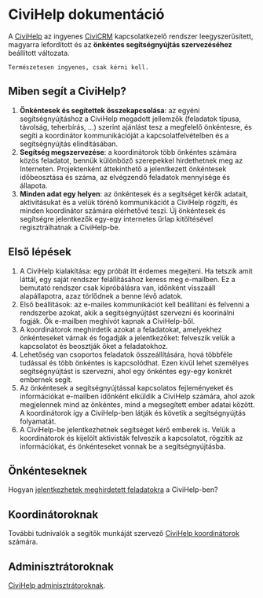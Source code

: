 # CiviHelp dokumentáció

A [CiviHelp](https://civihelp.hu) az ingyenes [CiviCRM](https://civicrm.org/) kapcsolatkezelő rendszer leegyszerűsített, magyarra lefordított és az **önkéntes segítségnyújtás szervezéséhez** beállított változata.

    Természetesen ingyenes, csak kérni kell.

## Miben segít a CiviHelp?

1. **Önkéntesek és segítettek összekapcsolása**: az egyéni segítségnyújtáshoz a CiviHelp megadott jellemzők (feladatok típusa, távolság, teherbírás, ...) szerint ajánlást tesz a megfelelő önkéntesre, és segíti a koordinátor kommunikációját a kapcsolatfelvételben és a segítségnyújtás elindításában.
2. **Segítség megszervezése**: a koordinátorok több önkéntes számára közös feladatot, bennük különböző szerepekkel hirdethetnek meg az Interneten. Projektenként áttekinthető a jelentkezett önkéntesek időbeosztása és száma, az elvégzendő feladatok mennyisége és állapota.
3. **Minden adat egy helyen**: az önkéntesek és a segítséget kérők adatait, aktivitásukat és a velük törénő kommunikációt a CiviHelp rögzíti, és minden koordinátor számára elérhetővé teszi. Új önkéntesek és segítségre jelentkezők egy-egy internetes űrlap kitöltésével regisztrálhatnak a CiviHelp-be.

## Első lépések

1. A CiviHelp kialakítása: egy próbát itt érdemes megejteni. Ha tetszik amit láttál, egy saját rendszer felállításához keress meg e-mailben. Ez a bemutató rendszer csak kipróbálásra van, időnként visszaáll alapállapotra, azaz törlődnek a benne lévő adatok.
2. Első beállítások: az e-mailes kommunikációt kell beállítani és felvenni a rendszerbe azokat, akik a segítségnyújtást szervezni és koorinálni fogják. Ők e-mailben meghívót kapnak a CiviHelp-ből.
3. A koordinátorok meghirdetik azokat a feladatokat, amelyekhez önkénteseket várnak és fogadják a jelentkezőket: felveszik velük a kapcsolatot és beosztják őket a feladatokhoz.
4. Lehetőség van csoportos feladatok összeállítására, hová többféle tudással és több önkéntes is kapcsolódhat. Ezen kívül lehet személyes segítségnyújtást is szervezni, ahol egy önkéntes egy-egy konkrét embernek segít.
5. Az önkéntesek a segítségnyújtással kapcsolatos fejleményeket és információkat e-mailben időnként elküldik a CiviHelp számára, ahol azok megjelennek mind az önkéntes, mind a megsegített ember adatai között. A koordinátorok így a CiviHelp-ben látják és követik a segítségnyújtás folyamatát.
6. A CiviHelp-be jelentkezhetnek segítséget kérő emberek is. Velük a koordinátorok és kijelölt aktivisták felveszik a kapcsolatot, rögzítik az információkat, és önkénteseket vonnak be a segítségnyújtásba.

## Önkénteseknek
Hogyan [jelentkezhetek meghirdetett feladatokra](/onkentesek/onkentes/) a CiviHelp-ben?

## Koordinátoroknak

További tudnivalók a segítők munkáját szervező [CiviHelp koordinátorok](koordinatorok/koordinator) számára.


## Adminisztrátoroknak

[CiviHelp adminisztrátoroknak](adminisztratorok/adminisztrator).
